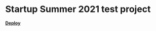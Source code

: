 # Startup Summer 2021 test project

**[Deploy](https://jenia-shibkova-github-project.netlify.app/)**
